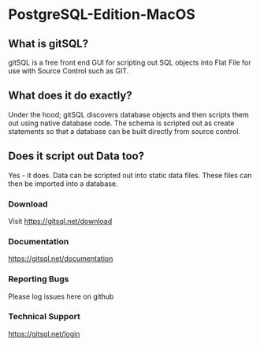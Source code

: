 # PostgreSQL-Edition-MacOS

## What is gitSQL?

gitSQL is a free front end GUI for scripting out SQL objects into Flat File for use with Source Control such as GIT.

## What does it do exactly?

Under the hood; gitSQL discovers database objects and then scripts them out using native database code. The schema is scripted out as create statements so that a database can be built directly from source control.

## Does it script out Data too?

Yes - it does. Data can be scripted out into static data files. These files can then be imported into a database.

### Download
Visit https://gitsql.net/download

### Documentation
https://gitsql.net/documentation

### Reporting Bugs
Please log issues here on github

### Technical Support
https://gitsql.net/login
